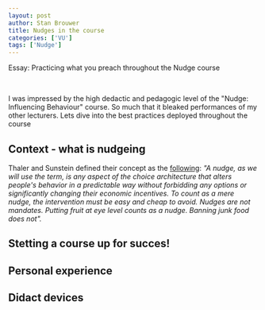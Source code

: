 ```yaml
---
layout: post
author: Stan Brouwer
title: Nudges in the course
categories: ['VU']
tags: ['Nudge']
---
```

Essay: Practicing what you preach throughout the Nudge course
<!--excerpt -->
<br>

I was impressed by the high dedactic and pedagogic level of the "Nudge: Influencing Behaviour" course. So much that it bleaked performances of my other lecturers. Lets dive into the best practices deployed throughout the course

## Context - what is nudgeing
Thaler and Sunstein defined their concept as the <a href="https://en.wikipedia.org/wiki/Nudge_theory#Definition">following</a>:
<cite>
"A nudge, as we will use the term, is any aspect of the choice architecture that alters people's behavior in a predictable way without forbidding any options or significantly changing their economic incentives. To count as a mere nudge, the intervention must be easy and cheap to avoid. Nudges are not mandates. Putting fruit at eye level counts as a nudge. Banning junk food does not".</cite>


## Stetting a course up for succes!


## Personal experience



## Didact devices
